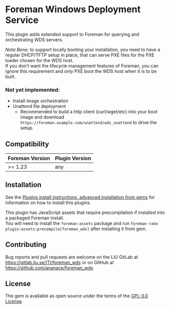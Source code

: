 # Foreman Windows Deployment Service

This plugin adds extended support to Foreman for querying and orchestrating WDS servers.

*Nota Bene*; to support locally booting your installation, you need to have a regular DHCP/TFTP setup in place, that can serve PXE files for the PXE loader chosen for the WDS host.  
If you don't want the lifecycle management features of Foreman, you can ignore this requirement and only PXE boot the WDS host when it is to be built.

### Not yet implemented:

- Install image orchestration
- Unattend file deployment
  - Recommended to build a http client (curl/wget/etc) into your boot image and download `https://foreman.example.com/unattend/wds_unattend` to drive the setup.

## Compatibility

| Foreman Version | Plugin Version |
| --------------- | -------------- |
| >= 1.23         | any            |

## Installation

See the [Plugins install instructions, advanced installation from gems](https://theforeman.org/plugins/#2.3AdvancedInstallationfromGems) for information on how to install this plugins.

This plugin has JavaScript assets that require precompilation if installed into a packaged Foreman install.  
You will need to install the `foreman-assets` package and run `foreman-rake plugin:assets:precompile[foreman_wds]` after installing it from gem.

## Contributing

Bug reports and pull requests are welcome on the LiU GitLab at https://gitlab.liu.se/ITI/foreman_wds or on GitHub at https://github.com/ananace/foreman_wds

## License

The gem is available as open source under the terms of the [GPL-3.0 License](https://opensource.org/licenses/GPL-3.0).
